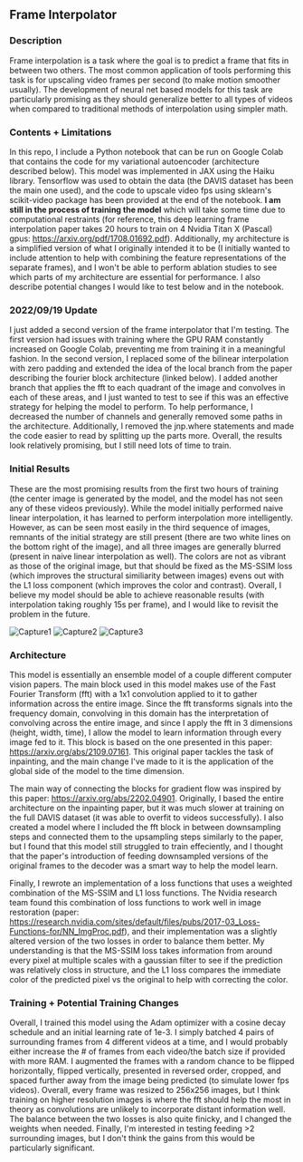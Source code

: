 ## Frame Interpolator

### Description
Frame interpolation is a task where the goal is to predict a frame that fits in between two others. The most common application of tools performing this task is for upscaling video frames per second (to make motion smoother usually). The development of neural net based models for this task are particularly promising as they should generalize better to all types of videos when compared to traditional methods of interpolation using simpler math. 

### Contents + Limitations
In this repo, I include a Python notebook that can be run on Google Colab that contains the code for my variational autoencoder (architecture described below). This model was implemented in JAX using the Haiku library. Tensorflow was used to obtain the data (the DAVIS dataset has been the main one used), and the code to upscale video fps using sklearn's scikit-video package has been provided at the end of the notebook. **I am still in the process of training the model** which will take some time due to computational restraints (for reference, this deep learning frame interpolation paper takes 20 hours to train on 4 Nvidia Titan X (Pascal) gpus: https://arxiv.org/pdf/1708.01692.pdf). Additionally, my architecture is a simplified version of what I originally intended it to be (I initially wanted to include attention to help with combining the feature representations of the separate frames), and I won't be able to perform ablation studies to see which parts of my architecture are essential for performance. I also describe potential changes I would like to test below and in the notebook.

### 2022/09/19 Update
I just added a second version of the frame interpolator that I'm testing. The first version had issues with training where the GPU RAM constantly increased on Google Colab, preventing me from training it in a meaningful fashion. In the second version, I replaced some of the bilinear interpolation with zero padding and extended the idea of the local branch from the paper describing the fourier block architecture (linked below). I added another branch that applies the fft to each quadrant of the image and convolves in each of these areas, and I just wanted to test to see if this was an effective strategy for helping the model to perform. To help performance, I decreased the number of channels and generally removed some paths in the architecture. Additionally, I removed the jnp.where statements and made the code easier to read by splitting up the parts more. Overall, the results look relatively promising, but I still need lots of time to train.

### Initial Results
These are the most promising results from the first two hours of training (the center image is generated by the model, and the model has not seen any of these videos previously). While the model initially performed naive linear interpolation, it has learned to perform interpolation more intelligently. However, as can be seen most easily in the third sequence of images, remnants of the initial strategy are still present (there are two white lines on the bottom right of the image), and all three images are generally blurred (present in naive linear interpolation as well). The colors are not as vibrant as those of the original image, but that should be fixed as the MS-SSIM loss (which improves the structural similiarity between images) evens out with the L1 loss component (which improves the color and contrast). Overall, I believe my model should be able to achieve reasonable results (with interpolation taking roughly 15s per frame), and I would like to revisit the problem in the future.

![Capture1](https://user-images.githubusercontent.com/93054906/188345579-9546c071-6bbc-4e97-88be-36123fbc4045.PNG)
![Capture2](https://user-images.githubusercontent.com/93054906/188345726-a07a6397-cefe-4d03-81a7-ab7b9cad6457.PNG)
![Capture3](https://user-images.githubusercontent.com/93054906/188345614-16ddc65f-34c7-442f-af57-90110edd8f0b.PNG)

### Architecture
This model is essentially an ensemble model of a couple different computer vision papers. The main block used in this model makes use of the Fast Fourier Transform (fft) with a 1x1 convolution applied to it to gather information across the entire image. Since the fft transforms signals into the frequency domain, convolving in this domain has the interpretation of convolving across the entire image, and since I apply the fft in 3 dimensions (height, width, time), I allow the model to learn information through every image fed to it. This block is based on the one presented in this paper: https://arxiv.org/abs/2109.07161. This original paper tackles the task of inpainting, and the main change I've made to it is the application of the global side of the model to the time dimension. 

The main way of connecting the blocks for gradient flow was inspired by this paper: https://arxiv.org/abs/2202.04901. Originally, I based the entire architecture on the inpainting paper, but it was much slower at training on the full DAVIS dataset (it was able to overfit to videos successfully). I also created a model where I included the fft block in between downsampling steps and connected them to the upsampling steps similarly to the paper, but I found that this model still struggled to train effeciently, and I thought that the paper's introduction of feeding downsampled versions of the original frames to the decoder was a smart way to help the model learn.

Finally, I rewrote an implementation of a loss functions that uses a weighted combination of the MS-SSIM and L1 loss functions. The Nvidia research team found this combination of loss functions to work well in image restoration (paper: https://research.nvidia.com/sites/default/files/pubs/2017-03_Loss-Functions-for/NN_ImgProc.pdf), and their implementation was a slightly altered version of the two losses in order to balance them better. My understanding is that the MS-SSIM loss takes information from around every pixel at multiple scales with a gaussian filter to see if the prediction was relatively closs in structure, and the L1 loss compares the immediate color of the predicted pixel vs the original to help with correcting the color. 

### Training + Potential Training Changes
Overall, I trained this model using the Adam optimizer with a cosine decay schedule and an initial learning rate of 1e-3. I simply batched 4 pairs of surrounding frames from 4 different videos at a time, and I would probably either increase the # of frames from each video/the batch size if provided with more RAM. I augmented the frames with a random chance to be flipped horizontally, flipped vertically, presented in reversed order, cropped, and spaced further away from the image being predicted (to simulate lower fps videos). Overall, every frame was resized to 256x256 images, but I think training on higher resolution images is where the fft should help the most in theory as convolutions are unlikely to incorporate distant information well. The balance between the two losses is also quite finicky, and I changed the weights when needed. Finally, I'm interested in testing feeding >2 surrounding images, but I don't think the gains from this would be particularly significant.
